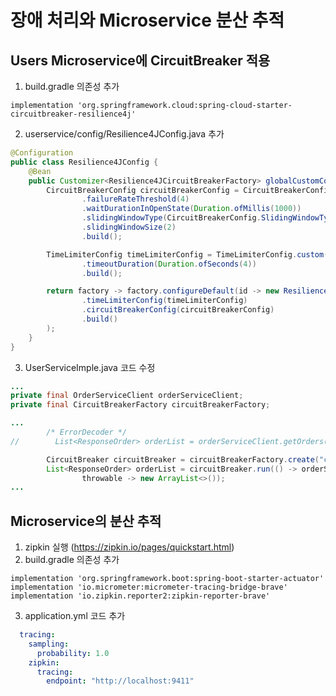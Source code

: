 # 장애 처리와 Microservice 분산 추적
## Users Microservice에 CircuitBreaker 적용
1. build.gradle 의존성 추가
```
implementation 'org.springframework.cloud:spring-cloud-starter-circuitbreaker-resilience4j'
```
2. userservice/config/Resilience4JConfig.java 추가
```java
@Configuration
public class Resilience4JConfig {
    @Bean
    public Customizer<Resilience4JCircuitBreakerFactory> globalCustomConfiguration() {
        CircuitBreakerConfig circuitBreakerConfig = CircuitBreakerConfig.custom()
                .failureRateThreshold(4)
                .waitDurationInOpenState(Duration.ofMillis(1000))
                .slidingWindowType(CircuitBreakerConfig.SlidingWindowType.COUNT_BASED)
                .slidingWindowSize(2)
                .build();

        TimeLimiterConfig timeLimiterConfig = TimeLimiterConfig.custom()
                .timeoutDuration(Duration.ofSeconds(4))
                .build();

        return factory -> factory.configureDefault(id -> new Resilience4JConfigBuilder(id)
                .timeLimiterConfig(timeLimiterConfig)
                .circuitBreakerConfig(circuitBreakerConfig)
                .build()
        );
    }
}
```
3. UserServiceImple.java 코드 수정
```java
...
private final OrderServiceClient orderServiceClient;
private final CircuitBreakerFactory circuitBreakerFactory;

...
        /* ErrorDecoder */
//        List<ResponseOrder> orderList = orderServiceClient.getOrders(userId);

        CircuitBreaker circuitBreaker = circuitBreakerFactory.create("circuitbreaker");
        List<ResponseOrder> orderList = circuitBreaker.run(() -> orderServiceClient.getOrders(userId),
                throwable -> new ArrayList<>());
...
```
## Microservice의 분산 추적
1. zipkin 실행 (https://zipkin.io/pages/quickstart.html)
2.  build.gradle 의존성 추가
```
implementation 'org.springframework.boot:spring-boot-starter-actuator'
implementation 'io.micrometer:micrometer-tracing-bridge-brave'
implementation 'io.zipkin.reporter2:zipkin-reporter-brave'
```
3. application.yml 코드 추가
```yaml
  tracing:
    sampling:
      probability: 1.0
    zipkin:
      tracing:
        endpoint: "http://localhost:9411"
```
